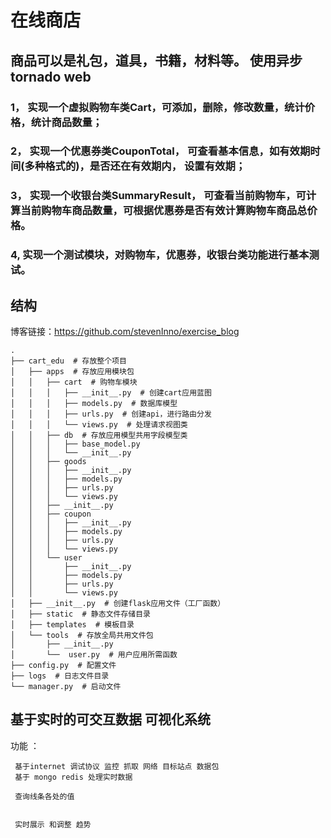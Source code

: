 
# 在线商店
## 商品可以是礼包，道具，书籍，材料等。 使用异步tornado web 
### 1， 实现一个虚拟购物车类Cart，可添加，删除，修改数量，统计价格，统计商品数量；
### 2， 实现一个优惠券类CouponTotal， 可查看基本信息，如有效期时间(多种格式的)，是否还在有效期内， 设置有效期；
### 3， 实现一个收银台类SummaryResult， 可查看当前购物车，可计算当前购物车商品数量，可根据优惠券是否有效计算购物车商品总价格。
### 4,  实现一个测试模块，对购物车，优惠券，收银台类功能进行基本测试。


## 结构
   博客链接：https://github.com/stevenInno/exercise_blog

    .
    ├── cart_edu  # 存放整个项目
    │   ├── apps  # 存放应用模块包
    │   │   ├── cart  # 购物车模块
    │   │   │   ├── __init__.py  # 创建cart应用蓝图
    │   │   │   ├── models.py  # 数据库模型
    │   │   │   ├── urls.py  # 创建api，进行路由分发
    │   │   │   └── views.py  # 处理请求视图类
    │   │   ├── db  # 存放应用模型共用字段模型类
    │   │   │   ├── base_model.py
    │   │   │   └── __init__.py
    │   │   ├── goods
    │   │   │   ├── __init__.py
    │   │   │   ├── models.py
    │   │   │   ├── urls.py
    │   │   │   └── views.py
    │   │   ├── __init__.py
    │   │   ├── coupon
    │   │   │   ├── __init__.py
    │   │   │   ├── models.py
    │   │   │   ├── urls.py
    │   │   │   └── views.py
    │   │   └── user
    │   │       ├── __init__.py
    │   │       ├── models.py
    │   │       ├── urls.py
    │   │       └── views.py
    │   ├── __init__.py  # 创建flask应用文件（工厂函数）
    │   ├── static  # 静态文件存储目录
    │   ├── templates  # 模板目录
    │   └── tools  # 存放全局共用文件包
    │       ├── __init__.py
    │       └──  user.py  # 用户应用所需函数
    ├── config.py  # 配置文件
    ├── logs  # 日志文件目录
    └── manager.py  # 启动文件
  
## 基于实时的可交互数据 可视化系统
  功能 ：
  
  
     基于internet 调试协议 监控 抓取 网络 目标站点 数据包
     基于 mongo redis 处理实时数据
  
     查询线条各处的值    
       
  
     实时展示 和调整 趋势    
  
   
    
